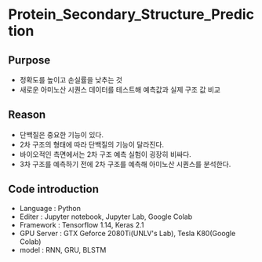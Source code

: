 # Protein_Secondary_Structure_Prediction

## Purpose
* 정확도를 높이고 손실률을 낮추는 것
* 새로운 아미노산 시퀀스 데이터를 테스트해 예측값과 실제 구조 값 비교

## Reason
* 단백질은 중요한 기능이 있다.
* 2차 구조의 형태에 따라 단백질의 기능이 달라진다.
* 바이오적인 측면에서는 2차 구조 예측 실험이 굉장히 비싸다.
* 3차 구조를 예측하기 전에 2차 구조를 예측해 아미노산 시퀀스를 분석한다.

## Code introduction
* Language : Python
* Editer : Jupyter notebook, Jupyter Lab, Google Colab
* Framework : Tensorflow 1.14, Keras 2.1
* GPU Server : GTX Geforce 2080Ti(UNLV's Lab), Tesla K80(Google Colab)
* model : RNN, GRU, BLSTM
